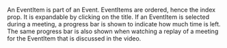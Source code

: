 An EventItem is part of an Event. EventItems are ordered, hence the index prop. It is expandable by clicking on the title. If an EventItem is selected during a meeting, a progress bar is shown to indicate how much time is left. The same progress bar is also shown when watching a replay of a meeting for the EventItem that is discussed in the video.

